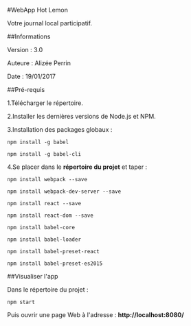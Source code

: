 ﻿#WebApp Hot Lemon

Votre journal local participatif.



##Informations

Version : 3.0

Auteure : Alizée Perrin

Date : 19/01/2017

##Pré-requis

1.Télécharger le répertoire.

2.Installer les dernières versions de Node.js et NPM.

3.Installation des packages globaux :

`npm install -g babel`

`npm install -g babel-cli`

4.Se placer dans le <strong>répertoire du projet</strong> et taper :

`npm install webpack --save`

`npm install webpack-dev-server --save`


`npm install react --save`

`npm install react-dom --save`


`npm install babel-core`
	
`npm install babel-loader`

`npm install babel-preset-react`

`npm install babel-preset-es2015`


##Visualiser l'app

Dans le répertoire du projet :

`npm start`

Puis ouvrir une page Web à l'adresse : **http://localhost:8080/**




